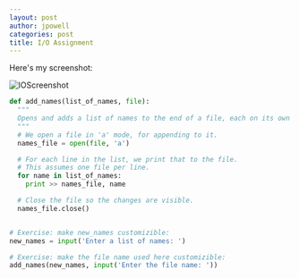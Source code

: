 ```yaml
---
layout: post
author: jpowell
categories: post
title: I/O Assignment
---
```


Here's my screenshot:

![IOScreenshot](http://i947.photobucket.com/albums/ad316/dieschwarzeskobra/Screenshotfrom2013-09-30190559_zps1ee3c498.png)

``` python
def add_names(list_of_names, file):
  """
  Opens and adds a list of names to the end of a file, each on its own line
  """
  # We open a file in 'a' mode, for appending to it.
  names_file = open(file, 'a')

  # For each line in the list, we print that to the file. 
  # This assumes one file per line.
  for name in list_of_names:
    print >> names_file, name

  # Close the file so the changes are visible.
  names_file.close()


# Exercise: make new_names customizible:
new_names = input('Enter a list of names: ')

# Exercise: make the file name used here customizible:
add_names(new_names, input('Enter the file name: '))
```
